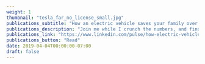 ```yaml
---
weight: 1
thumbnail: "tesla_far_no_license_small.jpg"
publications_subtitle: "How an electric vehicle saves your family over $3,750/year"
publications_description: "Join me while I crunch the numbers, and find out how an EV (even a Tesla) can cost you less than a Honda Civic."
publications_link: "https://www.linkedin.com/pulse/how-electric-vehicle-saves-your-family-over-3750year-brighton-cissp/"
publications_button: "Read"
date: 2019-04-04T00:00:00-07:00
draft: false
---
```


